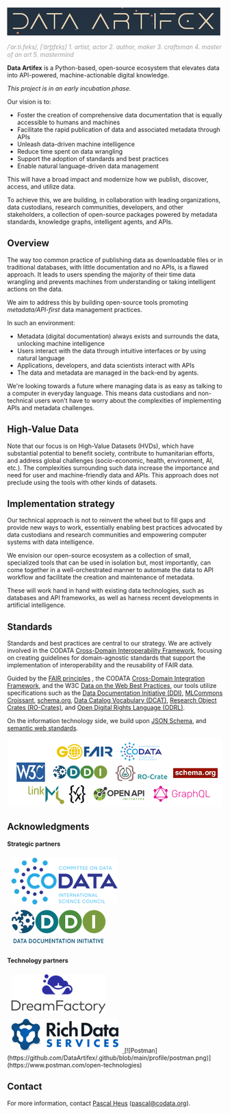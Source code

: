 ![Data Artifex](https://github.com/DataArtifex/.github/blob/main/profile/dartfx_banner.png)

<span style="color:#a0a0a0">*/ˈar.ti.feks/, [ˈärt̪ɪfɛks̠] 1. artist, actor 2. author, maker 3. craftsman 4. master of an art 5. mastermind*</span>

**Data Artifex** is a Python-based, open-source ecosystem that elevates data into API-powered, machine-actionable digital knowledge.

*This project is in an early incubation phase.*

Our vision is to:

- Foster the creation of comprehensive data documentation that is equally accessible to humans and machines
- Facilitate the rapid publication of data and associated metadata through APIs
- Unleash data-driven machine intelligence
- Reduce time spent on data wrangling
- Support the adoption of standards and best practices
- Enable natural language-driven data management

This will have a broad impact and modernize how we publish, discover, access, and utilize data.

To achieve this, we are building, in collaboration with leading organizations, data custodians, research communities,  developers, and other stakeholders, a collection of open-source packages powered by metadata standards, knowledge graphs, intelligent agents, and APIs.

## Overview

The way too common practice of publishing data as downloadable files or in traditional databases, with little documentation and no APIs, is a flawed approach. It leads to users spending the majority of their time data wrangling and prevents machines from understanding or taking intelligent actions on the data. 

We aim to address this by building open-source tools promoting *metadata/API-first* data management practices. 

In such an environment:

- Metadata (digital documentation) always exists and surrounds the data, unlocking machine intelligence
- Users interact with the data through intuitive interfaces or by using natural language
- Applications, developers, and data scientists interact with APIs
- The data and metadata are managed in the back-end by agents.

We're looking towards a future where managing data is as easy as talking to a computer in everyday language. This means data custodians and non-technical users won't have to worry about the complexities of implementing APIs and metadata challenges.

## High-Value Data

Note that our focus is on High-Value Datasets (HVDs), which have substantial potential to benefit society, contribute to humanitarian efforts, and address global challenges (socio-economic, health, environment, AI, etc.). The complexities surrounding such data increase the importance and need for user and machine-friendly data and APIs. This approach does not preclude using the tools with other kinds of datasets.

## Implementation strategy

Our technical approach is not to reinvent the wheel but to fill gaps and provide new ways to work, essentially enabling best practices advocated by data custodians and research communities and empowering computer systems with data intelligence.

We envision our open-source ecosystem as a collection of small, specialized tools that can be used in isolation but, most importantly, can come together in a well-orchestrated manner to automate the data to API workflow and facilitate the creation and maintenance of metadata.

These will work hand in hand with existing data technologies, such as databases and API frameworks, as well as harness recent developments in artificial intelligence.

## Standards

Standards and best practices are central to our strategy. We are actively involved in the CODATA [Cross-Domain Interoperability Framework](https://worldfair-project.eu/cross-domain-interoperability-framework/), focusing on creating guidelines for domain-agnostic standards that support the implementation of interoperability and the reusability of FAIR data.

Guided by the [FAIR principles](https://www.go-fair.org/fair-principles/) , the CODATA [Cross-Domain Integration Framework](https://cdif.codata.org]), and the  W3C [Data on the Web Best Practices](https://www.w3.org/TR/dwbp/), our tools utilize specifications such as the [Data Documentation Initiative (DDI)](https://ddialliance.org/), [MLCommons Croissant](https://mlcommons.org/working-groups/data/croissant/),  [schema.org](https://schema.org/), [Data Catalog Vocabulary (DCAT)](https://www.w3.org/TR/vocab-dcat-3/), [Research Object Crates (RO-Crates)](https://www.researchobject.org/ro-crate/), and [Open Digital Rights Language (ODRL)](https://www.w3.org/TR/odrl-model/). 

On the information technology side, we build upon [JSON Schema](https://json-schema.org/), and [semantic web standards](https://www.w3.org/2001/sw/wiki/Main_Page).


![standards](https://github.com/DataArtifex/.github/blob/main/profile/dartfx_standards.png)

## Acknowledgments

#### Strategic partners

<a href="https://www.codata.org" target="_blank">
<img src="https://github.com/DataArtifex/.github/blob/main/profile/codata.png" style="margin:5px 10px"/>
</a>

<a href="https://www.ddialliance.org" target="_blank">
<img src="https://github.com/DataArtifex/.github/blob/main/profile/ddialliance.png" style="margin:5px 10px"/>
</a>

#### Technology partners
<a href="https://www.dreamfactory.com" target="_blank">
<img src="https://github.com/DataArtifex/.github/blob/main/profile/dreamfactory.png" style="margin:5px 10px"/>
</a>
<a href="https://www.richdataservices.com" target="_blank">
<img src="https://github.com/DataArtifex/.github/blob/main/profile/mtna_rds.png" style="margin:5px 10px"/>
</a>
[![Postman](https://github.com/DataArtifex/.github/blob/main/profile/postman.png)](https://www.postman.com/open-technologies)


## Contact

For more information, contact [Pascal Heus](https://linkedin.com/in/pascal) (pascal@codata.org).
